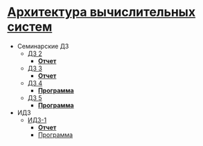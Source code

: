 # [Архитектура вычислительных систем](https://www.hse.ru/edu/courses/402853428)

- Семинарские ДЗ
  - [ДЗ 2](HW_2/)
    - [**Отчет**](HW_2/DZ_2.pdf)
  - [ДЗ 3](HW_3/)
    - [**Отчет**](HW_3/dz_3_countdown.md)
  - [ДЗ 4](HW_4/)
    - [**Программа**](HW_4/hw4.asm)
  - [ДЗ 5](HW_5)
    - [**Программа**](HW_5/hw5.asm)
- ИДЗ
  - [ИДЗ-1](IDZ_1)
    - [**Отчет**](IDZ_1/readme.pdf)
    - [Программа](IDZ_1/program)